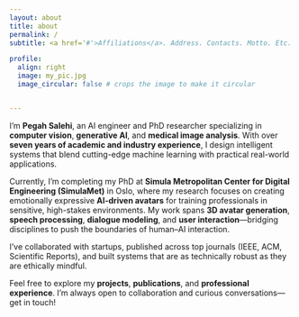 ```yaml
---
layout: about
title: about
permalink: /
subtitle: <a href='#'>Affiliations</a>. Address. Contacts. Motto. Etc.

profile:
  align: right
  image: my_pic.jpg
  image_circular: false # crops the image to make it circular


---
```


<div class="justify-text">

I’m **Pegah Salehi**, an AI engineer and PhD researcher specializing in **computer vision**, **generative AI**, and **medical image analysis**. With over **seven years of academic and industry experience**, I design intelligent systems that blend cutting-edge machine learning with practical real-world applications.

Currently, I’m completing my PhD at **Simula Metropolitan Center for Digital Engineering (SimulaMet)** in Oslo, where my research focuses on creating emotionally expressive **AI-driven avatars** for training professionals in sensitive, high-stakes environments. My work spans **3D avatar generation**, **speech processing**, **dialogue modeling**, and **user interaction**—bridging disciplines to push the boundaries of human–AI interaction.

I’ve collaborated with startups, published across top journals (IEEE, ACM, Scientific Reports), and built systems that are as technically robust as they are ethically mindful.

Feel free to explore my **projects**, **publications**, and **professional experience**. I’m always open to collaboration and curious conversations—get in touch!

</div>

